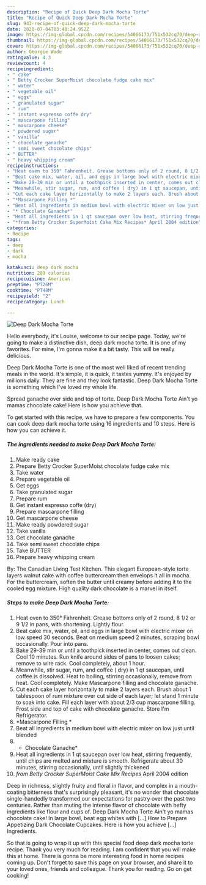 ```yaml
---
description: "Recipe of Quick Deep Dark Mocha Torte"
title: "Recipe of Quick Deep Dark Mocha Torte"
slug: 943-recipe-of-quick-deep-dark-mocha-torte
date: 2020-07-04T03:48:24.952Z
image: https://img-global.cpcdn.com/recipes/54066173/751x532cq70/deep-dark-mocha-torte-recipe-main-photo.jpg
thumbnail: https://img-global.cpcdn.com/recipes/54066173/751x532cq70/deep-dark-mocha-torte-recipe-main-photo.jpg
cover: https://img-global.cpcdn.com/recipes/54066173/751x532cq70/deep-dark-mocha-torte-recipe-main-photo.jpg
author: Georgie Wade
ratingvalue: 4.3
reviewcount: 4
recipeingredient:
- " cake"
- " Betty Crocker SuperMoist chocolate fudge cake mix"
- " water"
- " vegetable oil"
- " eggs"
- " granulated sugar"
- " rum"
- " instant espresso coffe dry"
- " mascarpone filling"
- " mascarpone cheese"
- " powdered sugar"
- " vanilla"
- " chocolate ganache"
- " semi sweet chocolate chips"
- " BUTTER"
- " heavy whipping cream"
recipeinstructions:
- "Heat oven to 350° Fahrenheit. Grease bottoms only of 2 round, 8 1/2 or 9 1/2 in pans, with shortening. Lightly flour."
- "Beat cake mix, water, oil, and eggs in large bowl with electric mixer on low speed 30 seconds. Beat on medium speed 2 minutes, scraping bowl occasionally. Pour into pans."
- "Bake 29-39 min or until a toothpick inserted in center, comes out clean. Cool 10 minutes. Run knife around sides of pans to loosen cakes; remove to wire rack. Cool completely, about 1 hour."
- "Meanwhile, stir sugar, rum, and coffee ( dry) in 1 qt saucepan, until coffee is dissolved. Heat to boiling, stirring occasionally, remove from heat. Cool completely. Make Mascarpone filling and chocolate ganache."
- "Cut each cake layer horizontally to make 2 layers each. Brush about 1 tablespoon of rum mixture over cut side of each layer; let stand 1 minute to soak into cake. Fill each layer with about 2/3 cup mascarpone filling. Frost side and top of cake with chocolate ganache. Store I&#39;m Refrigerator."
- "*Mascarpone Filling *"
- "Beat all ingredients in medium bowl with electric mixer on low just until blended"
- "* Chocolate Ganache*"
- "Heat all ingredients in 1 qt saucepan over low heat, stirring frequently, until chips are melted and mixture is smooth. Refrigerate about 30 minutes, stirring occasionally, until slightly thickened"
- "*from Betty Crocker SuperMoist Cake Mix Recipes* April 2004 edition"
categories:
- Recipe
tags:
- deep
- dark
- mocha

katakunci: deep dark mocha 
nutrition: 289 calories
recipecuisine: American
preptime: "PT26M"
cooktime: "PT48M"
recipeyield: "2"
recipecategory: Lunch

---
```



![Deep Dark Mocha Torte](https://img-global.cpcdn.com/recipes/54066173/751x532cq70/deep-dark-mocha-torte-recipe-main-photo.jpg)

Hello everybody, it's Louise, welcome to our recipe page. Today, we're going to make a distinctive dish, deep dark mocha torte. It is one of my favorites. For mine, I'm gonna make it a bit tasty. This will be really delicious.

Deep Dark Mocha Torte is one of the most well liked of recent trending meals in the world. It's simple, it is quick, it tastes yummy. It's enjoyed by millions daily. They are fine and they look fantastic. Deep Dark Mocha Torte is something which I've loved my whole life.

Spread ganache over side and top of torte. Deep Dark Mocha Torte Ain&#39;t yo mamas chocolate cake! Here is how you achieve that.


To get started with this recipe, we have to prepare a few components. You can cook deep dark mocha torte using 16 ingredients and 10 steps. Here is how you can achieve it.

<!--inarticleads1-->

##### The ingredients needed to make Deep Dark Mocha Torte:

1. Make ready  cake
1. Prepare  Betty Crocker SuperMoist chocolate fudge cake mix
1. Take  water
1. Prepare  vegetable oil
1. Get  eggs
1. Take  granulated sugar
1. Prepare  rum
1. Get  instant espresso coffe (dry)
1. Prepare  mascarpone filling
1. Get  mascarpone cheese
1. Make ready  powdered sugar
1. Take  vanilla
1. Get  chocolate ganache
1. Take  semi sweet chocolate chips
1. Take  BUTTER
1. Prepare  heavy whipping cream


By: The Canadian Living Test Kitchen. This elegant European-style torte layers walnut cake with coffee buttercream then envelops it all in mocha. For the buttercream, soften the butter until creamy before adding it to the cooled egg mixture. High quality dark chocolate is a marvel in itself. 

<!--inarticleads2-->

##### Steps to make Deep Dark Mocha Torte:

1. Heat oven to 350° Fahrenheit. Grease bottoms only of 2 round, 8 1/2 or 9 1/2 in pans, with shortening. Lightly flour.
1. Beat cake mix, water, oil, and eggs in large bowl with electric mixer on low speed 30 seconds. Beat on medium speed 2 minutes, scraping bowl occasionally. Pour into pans.
1. Bake 29-39 min or until a toothpick inserted in center, comes out clean. Cool 10 minutes. Run knife around sides of pans to loosen cakes; remove to wire rack. Cool completely, about 1 hour.
1. Meanwhile, stir sugar, rum, and coffee ( dry) in 1 qt saucepan, until coffee is dissolved. Heat to boiling, stirring occasionally, remove from heat. Cool completely. Make Mascarpone filling and chocolate ganache.
1. Cut each cake layer horizontally to make 2 layers each. Brush about 1 tablespoon of rum mixture over cut side of each layer; let stand 1 minute to soak into cake. Fill each layer with about 2/3 cup mascarpone filling. Frost side and top of cake with chocolate ganache. Store I&#39;m Refrigerator.
1. *Mascarpone Filling *
1. Beat all ingredients in medium bowl with electric mixer on low just until blended
1. * Chocolate Ganache*
1. Heat all ingredients in 1 qt saucepan over low heat, stirring frequently, until chips are melted and mixture is smooth. Refrigerate about 30 minutes, stirring occasionally, until slightly thickened
1. *from Betty Crocker SuperMoist Cake Mix Recipes* April 2004 edition


Deep in richness, slightly fruity and floral in flavor, and complex in a mouth-coating bitterness that&#39;s surprisingly pleasant, it&#39;s no wonder that chocolate single-handedly transformed our expectations for pastry over the past two centuries. Rather than muting the intense flavor of chocolate with hefty ingredients like flour and cups of. Deep Dark Mocha Torte Ain&#39;t yo mamas chocolate cake! In large bowl, beat egg whites with […] How to Prepare Appetizing Dark Chocolate Cupcakes. Here is how you achieve […] Ingredients. 

So that is going to wrap it up with this special food deep dark mocha torte recipe. Thank you very much for reading. I am confident that you will make this at home. There is gonna be more interesting food in home recipes coming up. Don't forget to save this page on your browser, and share it to your loved ones, friends and colleague. Thank you for reading. Go on get cooking!
